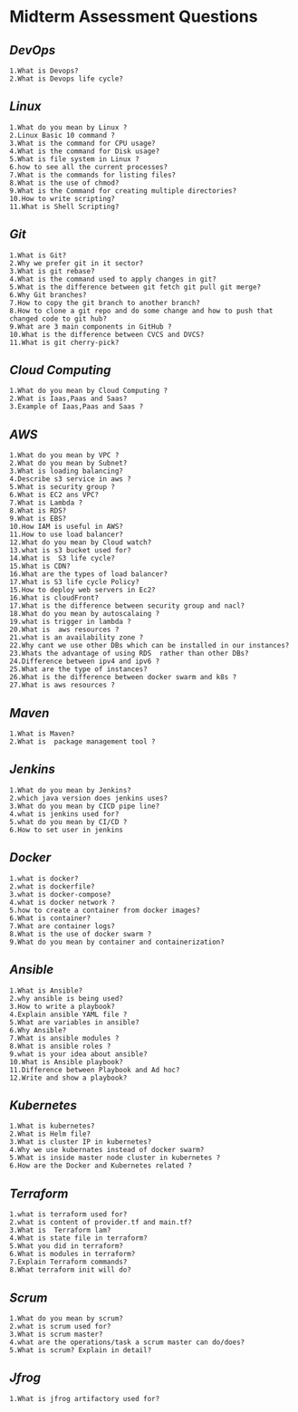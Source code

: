 # **Midterm Assessment Questions**
## _DevOps_
    1.What is Devops?
    2.What is Devops life cycle?

## _Linux_

    1.What do you mean by Linux ?
    2.Linux Basic 10 command ?
    3.What is the command for CPU usage?
    4.What is the command for Disk usage?
    5.What is file system in Linux ?
    6.how to see all the current processes?
    7.What is the commands for listing files?
    8.What is the use of chmod?
    9.What is the Command for creating multiple directories?
    10.How to write scripting?
    11.What is Shell Scripting?

## _Git_
    1.What is Git?
    2.Why we prefer git in it sector?
    3.What is git rebase?
    4.What is the command used to apply changes in git?
    5.What is the difference between git fetch git pull git merge?
    6.Why Git branches?
    7.How to copy the git branch to another branch?
    8.How to clone a git repo and do some change and how to push that changed code to git hub?
    9.What are 3 main components in GitHub ?
    10.What is the difference between CVCS and DVCS?
    11.What is git cherry-pick?
## _Cloud Computing_
    1.What do you mean by Cloud Computing ?
    2.What is Iaas,Paas and Saas?
    3.Example of Iaas,Paas and Saas ?
## _AWS_
    1.What do you mean by VPC ?
    2.What do you mean by Subnet?
    3.What is loading balancing?
    4.Describe s3 service in aws ?
    5.What is security group ?
    6.What is EC2 ans VPC?
    7.What is Lambda ?
    8.What is RDS?
    9.What is EBS?
    10.How IAM is useful in AWS?
    11.How to use load balancer?
    12.What do you mean by Cloud watch?
    13.what is s3 bucket used for?
    14.What is  S3 life cycle?
    15.What is CDN?
    16.What are the types of load balancer?
    17.What is S3 life cycle Policy?
    15.How to deploy web servers in Ec2?
    16.What is cloudFront?
    17.What is the difference between security group and nacl?
    18.What do you mean by autoscalaing ?
    19.what is trigger in lambda ?
    20.What is  aws resources ?
    21.what is an availability zone ?
    22.Why cant we use other DBs which can be installed in our instances?
    23.Whats the advantage of using RDS  rather than other DBs?
    24.Difference between ipv4 and ipv6 ?
    25.What are the type of instances?
    26.What is the difference between docker swarm and k8s ?
    27.What is aws resources ?
## _Maven_
    1.What is Maven?
    2.What is  package management tool ?

## _Jenkins_
    1.What do you mean by Jenkins?
    2.which java version does jenkins uses?
    3.What do you mean by CICD pipe line?
    4.what is jenkins used for?
    5.what do you mean by CI/CD ?
    6.How to set user in jenkins
    
## _Docker_
    1.what is docker?
    2.what is dockerfile?
    3.what is docker-compose?
    4.what is docker network ?
    5.how to create a container from docker images?
    6.What is container?
    7.What are container logs?
    8.What is the use of docker swarm ?
    9.What do you mean by container and containerization?
    
    
    
    
## _Ansible_
    1.What is Ansible?
    2.why ansible is being used?
    3.How to write a playbook?
    4.Explain ansible YAML file ?
    5.What are variables in ansible?
    6.Why Ansible?
    7.What is ansible modules ?
    8.What is ansible roles ?
    9.what is your idea about ansible?
    10.What is Ansible playbook?
    11.Difference between Playbook and Ad hoc?
    12.Write and show a playbook?
    
## _Kubernetes_
    1.What is kubernetes?
    2.What is Helm file?
    3.What is cluster IP in kubernetes?
    4.Why we use kubernates instead of docker swarm?
    5.What is inside master node cluster in kubernetes ?
    6.How are the Docker and Kubernetes related ?
    
## _Terraform_
    1.what is terraform used for?
    2.what is content of provider.tf and main.tf?
    3.What is  Terraform lam?
    4.What is state file in terraform?
    5.What you did in terraform?
    6.What is modules in terraform?
    7.Explain Terraform commands?
    8.What terraform init will do?
    
    
## _Scrum_
    1.What do you mean by scrum?
    2.what is scrum used for?
    3.What is scrum master?
    4.what are the operations/task a scrum master can do/does?
    5.What is scrum? Explain in detail?
    
## _Jfrog_
    1.What is jfrog artifactory used for?
    

    

